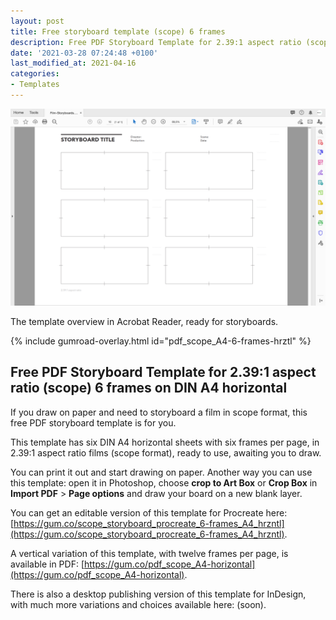 ```yaml
---
layout: post
title: Free storyboard template (scope) 6 frames
description: Free PDF Storyboard Template for 2.39:1 aspect ratio (scope) 6 frames on DIN A4 horizontal.
date: '2021-03-28 07:24:48 +0100'
last_modified_at: 2021-04-16
categories:
- Templates
---
```

<a href="https://gum.co/pdf_scope_A4-6-frames-hrztl" class="no-underline pv2 grow db"><img class="w-100" src="/images/Film-Storyboards.com_Free_PDF_storyboard-template_2.39x1_scope_6-frames-Avenir-Next_10pt_DIN_A4-landscape_interface_reader.png"></a>
<figcaption>The template overview in Acrobat Reader, ready for storyboards.</figcaption>

{% include gumroad-overlay.html id="pdf_scope_A4-6-frames-hrztl" %}

## Free PDF Storyboard Template for 2.39:1 aspect ratio (scope) 6 frames on DIN A4 horizontal
If you draw on paper and need to storyboard a film in scope format, this free PDF storyboard template is for you.

This template has six DIN A4 horizontal sheets with six frames per page, in 2.39:1 aspect ratio films (scope format), ready to use, awaiting you to draw.

You can print it out and start drawing on paper. Another way you can use this template: open it in Photoshop, choose **crop to Art Box** or **Crop Box** in **Import PDF** > **Page options** and draw your board on a new blank layer.

You can get an editable version of this template for Procreate here: [https://gum.co/scope_storyboard_procreate_6-frames_A4_hrzntl](https://gum.co/scope_storyboard_procreate_6-frames_A4_hrzntl).

A vertical variation of this template, with twelve frames per page, is available in PDF: [https://gum.co/pdf_scope_A4-horizontal](https://gum.co/pdf_scope_A4-horizontal).

There is also a desktop publishing version of this template for InDesign, with much more variations and choices available here: (soon).